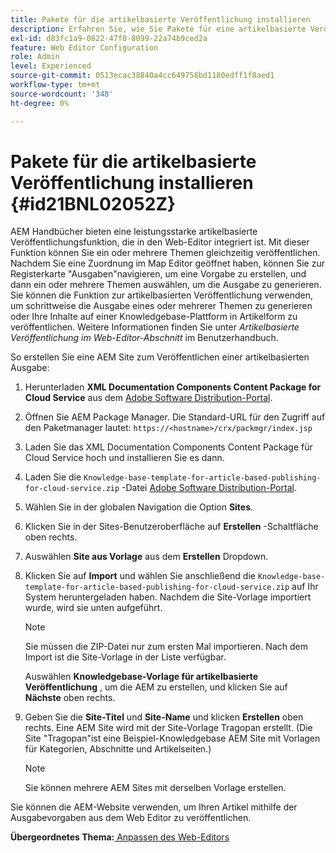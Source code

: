 ```yaml
---
title: Pakete für die artikelbasierte Veröffentlichung installieren
description: Erfahren Sie, wie Sie Pakete für eine artikelbasierte Veröffentlichung installieren.
exl-id: d83fc1a9-0822-47f0-8099-22a74b9ced2a
feature: Web Editor Configuration
role: Admin
level: Experienced
source-git-commit: 0513ecac38840a4cc649758bd1180edff1f8aed1
workflow-type: tm+mt
source-wordcount: '348'
ht-degree: 0%

---
```


# Pakete für die artikelbasierte Veröffentlichung installieren {#id21BNL02052Z}

AEM Handbücher bieten eine leistungsstarke artikelbasierte Veröffentlichungsfunktion, die in den Web-Editor integriert ist. Mit dieser Funktion können Sie ein oder mehrere Themen gleichzeitig veröffentlichen. Nachdem Sie eine Zuordnung im Map Editor geöffnet haben, können Sie zur Registerkarte &quot;Ausgaben&quot;navigieren, um eine Vorgabe zu erstellen, und dann ein oder mehrere Themen auswählen, um die Ausgabe zu generieren. Sie können die Funktion zur artikelbasierten Veröffentlichung verwenden, um schrittweise die Ausgabe eines oder mehrerer Themen zu generieren oder Ihre Inhalte auf einer Knowledgebase-Plattform in Artikelform zu veröffentlichen. Weitere Informationen finden Sie unter *Artikelbasierte Veröffentlichung im Web-Editor-Abschnitt* im Benutzerhandbuch.

So erstellen Sie eine AEM Site zum Veröffentlichen einer artikelbasierten Ausgabe:

1. Herunterladen **XML Documentation Components Content Package for Cloud Service** aus dem [Adobe Software Distribution-Portal](https://experience.adobe.com/#/downloads/content/software-distribution/en/general.html).
1. Öffnen Sie AEM Package Manager. Die Standard-URL für den Zugriff auf den Paketmanager lautet: `https://<hostname>/crx/packmgr/index.jsp`
1. Laden Sie das XML Documentation Components Content Package für Cloud Service hoch und installieren Sie es dann.
1. Laden Sie die `Knowledge-base-template-for-article-based-publishing-for-cloud-service.zip` -Datei [Adobe Software Distribution-Portal](https://experience.adobe.com/#/downloads/content/software-distribution/en/general.html).
1. Wählen Sie in der globalen Navigation die Option **Sites**.
1. Klicken Sie in der Sites-Benutzeroberfläche auf **Erstellen** -Schaltfläche oben rechts.
1. Auswählen **Site aus Vorlage** aus dem **Erstellen** Dropdown.
1. Klicken Sie auf **Import** und wählen Sie anschließend die `Knowledge-base-template-for-article-based-publishing-for-cloud-service.zip` auf Ihr System heruntergeladen haben. Nachdem die Site-Vorlage importiert wurde, wird sie unten aufgeführt.

   >[!NOTE]
   >
   > Sie müssen die ZIP-Datei nur zum ersten Mal importieren. Nach dem Import ist die Site-Vorlage in der Liste verfügbar.

   Auswählen **Knowledgebase-Vorlage für artikelbasierte Veröffentlichung** , um die AEM zu erstellen, und klicken Sie auf **Nächste** oben rechts.

1. Geben Sie die **Site-Titel** und **Site-Name** und klicken **Erstellen** oben rechts. Eine AEM Site wird mit der Site-Vorlage Tragopan erstellt. \(Die Site &quot;Tragopan&quot;ist eine Beispiel-Knowledgebase AEM Site mit Vorlagen für Kategorien, Abschnitte und Artikelseiten.\)

   >[!NOTE]
   >
   > Sie können mehrere AEM Sites mit derselben Vorlage erstellen.


Sie können die AEM-Website verwenden, um Ihren Artikel mithilfe der Ausgabevorgaben aus dem Web Editor zu veröffentlichen.

**Übergeordnetes Thema:**[ Anpassen des Web-Editors](conf-web-editor.md)
